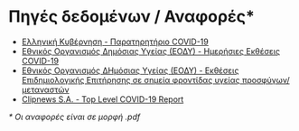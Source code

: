 # Πηγές δεδομένων / Αναφορές*

- [Ελληνική Κυβέρνηση - Παρατηρητήριο COVID-19](https://covid19.gov.gr/paratiritirio-covid-19/)
- [Εθνικός Οργανισμός Δημόσιας Υγείας (ΕΟΔΥ) - Ημερήσιες Εκθέσεις COVID-19](https://eody.gov.gr/epidimiologika-statistika-dedomena/ektheseis-covid-19/)
- [Εθνικός Οργανισμός ΔΗμόσιας Υγείας (ΕΟΔΥ) - Εκθέσεις Επιδημιολογικής Επιτήρησης σε σημεία φροντίδας υγείας προσφύγων/μεταναστών](https://eody.gov.gr/epidimiologika-statistika-dedomena/ektheseis-epidimiologikis-epitirisis-se-simeia-frontidas-ygeias-prosfygon-metanaston/)
- [Clipnews S.A. - Top Level COVID-19 Report](https://www.clipnews.gr/top-level-covid-19-report/)

_* Οι αναφορές είναι σε μορφή .pdf_